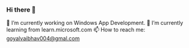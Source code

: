 ### Hi there 👋

🔭 I’m currently working on Windows App Development.
🌱 I’m currently learning from learn.microsoft.com
📫 How to reach me: goyalvaibhav004@gmal.com

<!--
**vaibhaviot/vaibhaviot** is a ✨ _special_ ✨ repository because its `README.md` (this file) appears on your GitHub profile.

Here are some ideas to get you started:

- 🔭 I’m currently working on ...
- 🌱 I’m currently learning ...
- 👯 I’m looking to collaborate on ...
- 🤔 I’m looking for help with ...
- 💬 Ask me about ...
- 📫 How to reach me: ...
- 😄 Pronouns: ...
- ⚡ Fun fact: ...
-->
